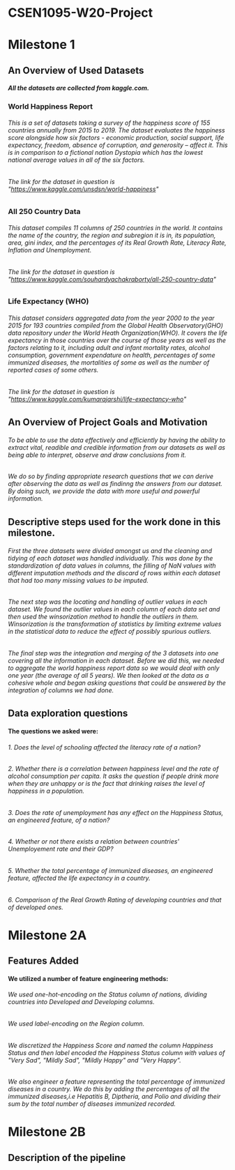 # CSEN1095-W20-Project
# Milestone 1
## An Overview of Used Datasets
##### All the datasets are collected from kaggle.com.
### World Happiness Report
###### This is a set of datasets taking a survey of the happiness score of 155 countries annually from 2015 to 2019. The dataset evaluates the happiness score alongside how six factors - economic production, social support, life expectancy, freedom, absence of corruption, and generosity – affect it. This is in comparison to a fictional nation Dystopia which has the lowest national average values in all of the six factors.
###### The link for the dataset in question is "https://www.kaggle.com/unsdsn/world-happiness"
### All 250 Country Data
###### This dataset compiles 11 columns of 250 countries in the world. It contains the name of the country, the region and subregion it is in, its population, area, gini index, and the percentages of its Real Growth Rate, Literacy Rate, Inflation and Unemployment. 
###### The link for the dataset in question is "https://www.kaggle.com/souhardyachakraborty/all-250-country-data"
### Life Expectancy (WHO)
###### This dataset considers aggregated data from the year 2000 to the year 2015 for 193 countries compiled from the Global Health Observatory(GHO) data repository under the World Heath Organization(WHO). It covers the life expectancy in those countries over the course of those years as well as the factors relating to it, including adult and infant mortality rates, alcohol consumption, government expendature on health, percentages of some immunized diseases, the mortalities of some as well as the number of reported cases of some others. 
###### The link for the dataset in question is "https://www.kaggle.com/kumarajarshi/life-expectancy-who"
## An Overview of Project Goals and Motivation
###### To be able to use the data effectively and efficiently by having the ability to extract vital, readible and credible information from our datasets as well as being able to interpret, observe and draw conclusions from it.
###### We do so by finding appropriate research questions that we can derive after observing the data as well as findinng the answers from our dataset. By doing such, we provide the data with more useful and powerful information.
## Descriptive steps used for the work done in this milestone.
###### First the three datasets were divided amongst us and the cleaning and tidying of each dataset was handled individually. This was done by the standardization of data values in columns, the filling of NaN values with different imputation methods and the discard of rows within each dataset that had too many missing values to be imputed. 
###### The next step was the locating and handling of outlier values in each dataset. We found the outlier values in each column of each data set and then used the winsorization method to handle the outliers in them. Winsorization is the transformation of statistics by limiting extreme values in the statistical data to reduce the effect of possibly spurious outliers.
###### The final step was the integration and merging of the 3 datasets into one covering all the information in each dataset. Before we did this, we needed to aggregate the world happiness report data so we would deal with only one year (the average of all 5 years). We then looked at the data as a cohesive whole and began asking questions that could be answered by the integration of columns we had done.
## Data exploration questions
#### The questions we asked were: 
###### 1. Does the level of schooling affected the literacy rate of a nation?
###### 2. Whether there is a correlation between happiness level and the rate of alcohol consumption per capita. It asks the question if people drink more when they are unhappy or is the fact that drinking raises the level of happiness in a population.
###### 3. Does the rate of unemployment has any effect on the Happiness Status, an engineered feature, of a nation?
###### 4. Whether or not there exists a relation between countries' Unemployement rate and their GDP?
###### 5. Whether the total percentage of immunized diseases, an engineered feature, affected the life expectancy in a country.
###### 6. Comparison of the Real Growth Rating of developing countries and that of developed ones.
# Milestone 2A
## Features Added
#### We utilized a number of feature engineering methods:
###### We used one-hot-encoding on the Status column of nations, dividing countries into Developed and Developing columns.
###### We used label-encoding on the Region column.
###### We discretized the Happiness Score and named the column Happiness Status and then label encoded the Happiness Status column with values of "Very Sad", "Mildly Sad", "Mildly Happy" and "Very Happy".
###### We also engineer a feature representing the total percentage of immunized diseases in a country. We do this by adding the percentages of all the immunized diseases,i.e Hepatitis B, Diptheria, and Polio and dividing their sum by the total number of diseases immunized recorded.
# Milestone 2B
## Description of the pipeline
